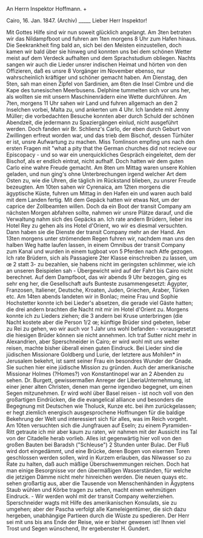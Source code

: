 An Herrn Inspektor Hoffmann. +

 Cairo, 16. Jan. 1847.
(Archiv) _____ Lieber Herr Inspektor!

Mit Gottes Hilfe sind wir nun soweit glücklich angelangt. Am 3ten betraten wir das Nildampfboot und fuhren am 1ten morgens 8 Uhr zum Hafen hinaus. Die Seekrankheit fing bald an, sich bei den Meisten einzustellen, doch kamen wir bald über sie hinweg und konnten uns bei dem schönen Wetter meist auf dem Verdeck aufhalten und dem Sprachstudium obliegen. Nachts sangen wir auch die Lieder unsrer indischen Heimat und hörten von den Offizieren, daß es unsre 8 Vorgänger im November ebenso, nur wahrscheinlich kräftiger und schöner gemacht haben. Am Dienstag, den 5ten, sah man einen Zipfel von Sardinien, am 6ten die Insel Cimbre und die Kape des tunesischen Meerbusens. Delphine tummelten sich vor uns her, als wollten sie mit unsern Maschinenrädern eine Wette durchführen. Am 7ten, morgens 11 Uhr sahen wir Land und fuhren allgemach an den 2 Inselchen vorbei, Malta zu, und ankerten um 4 Uhr. Ich landete mit Jenny Müller; die vorbedachten Besuche konnten aber durch Schuld der schönen Abendzeit, die jedermann zu Spaziergängen einlud, nicht ausgeführt werden. Doch fanden wir Br. Schlienz's Carlo, der eben durch Geburt von Zwillingen erfreut worden war, und das trieb dem Bischof, dessen Türhüter er ist, unsre Aufwartung zu machen. Miss Tomlinson empfing uns nach den ersten Fragen mit "what a pity that the German churches did not recieve our Episcopacy - und so war ein unerquickliches Gespräch eingeleitet, dem der Bischof, als er endlich eintrat, nicht aufhalf. Doch hatten wir dem guten Carlo eine wahre Freude gemacht. Am 8ten um Mittag waren unsere Kohlen geladen, und nun ging's ohne Unterbrechungen irgend welcher Art dem Osten zu, wie die Uhren, die täglich im Rückstand blieben, zu unsrer Freude bezeugten. Am 10ten sahen wir Cyrenaica, am 12ten morgens die ägyptische Küste, fuhren um Mittag in den Hafen ein und waren auch bald mit dem Landen fertig. Mit dem Gepäck hatten wir etwas Not, um der caprice der Zollbeamten willen. Doch da ein Boot der transit Company am nächsten Morgen abfahren sollte, nahmen wir unsre Plätze darauf, und die Verwaltung nahm sich des Gepäcks an. Ich rate andern Brüdern, lieber ins Hotel Rey zu gehen als ins Hotel d'Orient, wo wir es diesmal versuchten. Dann haben sie die Dienste der transit Company mehr an der Hand. Am 13ten morgens unter strömendem Regen fuhren wir, nachdem man uns den halben Weg hatte laufen lassen, in einem Omnibus der transit Company zum Kanal und wurden in einem tugboat von 5 Pferden nach Atfe gezogen. Ich rate Brüdern, sich als Passagiere 2ter Klasse einschreiben zu lassen, um œ 2 statt 3- zu bezahlen, sie habens nicht im geringsten schlimmer, wie ich an unseren Beispielen sah - Übergewicht wird auf der Fahrt bis Cairo nicht berechnet. Auf dem Dampfboot, das wir abends 9 Uhr bezogen, ging es sehr eng her, die Gesellschaft aufs Bunteste zusammengesetzt: Ägypter, Franzosen, Italiener, Deutsche, Kroaten, Juden, Griechen, Araber, Türken etc. Am 14ten abends landeten wir in Bonlac; meine Frau und Sophie Hochstetter konnte ich bei Lieder's absetzen, die gerade viel Gäste hatten; die drei andern brachten die Nacht mit mir im Hotel d'Orient zu. Morgens konnte ich zu Lieders ziehen; die 3 andern bei Kruse unterbringen (die Nacht kostete aber die Person 1/2 œ; künftige Brüder sind gebeten, lieber zu Rei zu gehen, wo wir auch vor 1 Jahr uns wohl befanden - vorausgesetzt die hiesigen Brüder können sie nicht annehmen. Ich traf Sutter nicht mehr in Alexandrien, aber Sperschneider in Cairo; er wird wohl mit uns weiter reisen, machte bisher überall einen guten Eindruck. Bei Lieder sind die jüdischen Missionare Goldberg und Lurie, der letztere aus Mohilen* in Jerusalem bekehrt, ist samt seiner Frau ein besondres Wunder der Gnade. Sie suchen hier eine jüdische Mission zu gründen. Auch der amerikanische Missionar Holmes (?Homes?) von Konstantinopel war an 2 Abenden zu sehen. Dr. Burgett, gewissermaßen Anreger der LiberiaUnternehmung, ist einer jener alten Christen, denen man gerne irgendwo begegnet, um einen Segen mitzunehmen. Er wird wohl über Basel reisen - ist noch voll von den großartigen Eindrücken, die die evangelical alliance und besonders die Begegnung mit Deutschen wie Tholuck, Kunze etc. bei ihm zurückgelassen; er hegt ziemlich energisch ausgesprochene Hoffnungen für die baldige Bekehrung der Welt und interessiert sich für alles, was im Reich vorgeht. Am 10ten versuchten sich die Jungfrauen auf Eseln; zu einem Pyramiden-Ritt getraute ich mir aber kaum zu raten, wir nahmen mit der Aussicht ins Tal von der Citadelle herab vorlieb. Alles ist gegenwärtig hier voll von den großen Bauten bei Baradsh ("Schleuse") 2 Stunden unter Bulac. Der Fluß wird dort eingedämmt, und eine Brücke, deren Bogen von eisernen Toren geschlossen werden sollen, wird in Kurzem erlauben, das Nilwasser so zu Rate zu halten, daß auch mäßige Überschwemmungen reichen. Doch hat man einige Besorgnisse vor den übermäßigen Wasserständen, für welche die jetzigen Dämme nicht mehr hinreichen werden. Die neuen quays etc. sehen großartig aus, aber die Tausende von Menschenhänden in Ägyptens Staub wühlen und Körbe tragen zu sehen, macht einen wehmütigen Eindruck. - Wir werden wohl mit der transit Company weiterziehen. Sperschneider wagts mit Hilfe des amerikanischen Konsulats, sie zu umgehen; aber der Pascha verfolgt alle Kameleigentümer, die sich dazu hergeben, unabhängige Partieen durch die Wüste zu spedieren. Der Herr sei mit uns bis ans Ende der Reise, wie er bisher gewesen ist! Ihnen viel Trost und Segen wünschend, Ihr ergebenster H. Gundert. 

